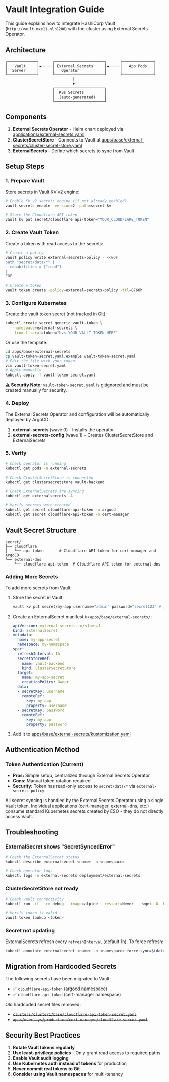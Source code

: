 # Vault Integration Guide

This guide explains how to integrate HashiCorp Vault (`http://vault.mxe11.nl:8200`) with the cluster using External Secrets Operator.

## Architecture

```
┌─────────────┐      ┌──────────────────────┐      ┌──────────────┐
│   Vault     │◄─────│ External Secrets     │◄─────│   App Pods   │
│  Server     │      │   Operator           │      │              │
└─────────────┘      └──────────────────────┘      └──────────────┘
                              │
                              ▼
                     ┌──────────────────────┐
                     │  K8s Secrets         │
                     │  (auto-generated)    │
                     └──────────────────────┘
```

## Components

1. **External Secrets Operator** - Helm chart deployed via [applications/external-secrets.yaml](../applications/external-secrets.yaml)
2. **ClusterSecretStore** - Connects to Vault at [apps/base/external-secrets/cluster-secret-store.yaml](../apps/base/external-secrets/cluster-secret-store.yaml)
3. **ExternalSecrets** - Define which secrets to sync from Vault

## Setup Steps

### 1. Prepare Vault

Store secrets in Vault KV v2 engine:

```bash
# Enable KV v2 secrets engine (if not already enabled)
vault secrets enable -version=2 -path=secret kv

# Store the Cloudflare API token
vault kv put secret/cloudflare api-token="YOUR_CLOUDFLARE_TOKEN"
```

### 2. Create Vault Token

Create a token with read access to the secrets:

```bash
# Create a policy
vault policy write external-secrets-policy - <<EOF
path "secret/data/*" {
  capabilities = ["read"]
}
EOF

# Create a token
vault token create -policy=external-secrets-policy -ttl=8760h
```

### 3. Configure Kubernetes

Create the vault token secret (not tracked in Git):

```bash
kubectl create secret generic vault-token \
  --namespace=external-secrets \
  --from-literal=token="hvs.YOUR_VAULT_TOKEN_HERE"
```

Or use the template:
```bash
cd apps/base/external-secrets
cp vault-token-secret.yaml.example vault-token-secret.yaml
# Edit the file with your token
vim vault-token-secret.yaml
# Apply manually
kubectl apply -f vault-token-secret.yaml
```

**⚠️ Security Note:** `vault-token-secret.yaml` is gitignored and must be created manually for security.

### 4. Deploy

The External Secrets Operator and configuration will be automatically deployed by ArgoCD:

1. **external-secrets** (wave 0) - Installs the operator
2. **external-secrets-config** (wave 1) - Creates ClusterSecretStore and ExternalSecrets

### 5. Verify

```bash
# Check operator is running
kubectl get pods -n external-secrets

# Check ClusterSecretStore is connected
kubectl get clustersecretstore vault-backend

# Check ExternalSecrets are syncing
kubectl get externalsecrets -A

# Verify secrets were created
kubectl get secret cloudflare-api-token -n argocd
kubectl get secret cloudflare-api-token -n cert-manager
```

## Vault Secret Structure

```
secret/
├── cloudflare
│   └── api-token       # Cloudflare API token for cert-manager and ArgoCD
└── external-dns
    └── cloudflare-api-token  # Cloudflare API token for external-dns
```

### Adding More Secrets

To add more secrets from Vault:

1. Store the secret in Vault:
   ```bash
   vault kv put secret/my-app username="admin" password="secret123" # pragma: allowlist secret
   ```

2. Create an ExternalSecret manifest in `apps/base/external-secrets/`:
   ```yaml
   apiVersion: external-secrets.io/v1beta1
   kind: ExternalSecret
   metadata:
     name: my-app-secret
     namespace: my-namespace
   spec:
     refreshInterval: 1h
     secretStoreRef:
       name: vault-backend
       kind: ClusterSecretStore
     target:
       name: my-app-secret
       creationPolicy: Owner
     data:
     - secretKey: username
       remoteRef:
         key: my-app
         property: username
     - secretKey: password
       remoteRef:
         key: my-app
         property: password
   ```

3. Add it to [apps/base/external-secrets/kustomization.yaml](../apps/base/external-secrets/kustomization.yaml)

## Authentication Method

### Token Authentication (Current)
- **Pros:** Simple setup, centralized through External Secrets Operator
- **Cons:** Manual token rotation required
- **Security:** Token has read-only access to `secret/data/*` via `external-secrets-policy`

All secret syncing is handled by the External Secrets Operator using a single Vault token. Individual applications (cert-manager, external-dns, etc.) consume standard Kubernetes secrets created by ESO - they do not directly access Vault.

## Troubleshooting

### ExternalSecret shows "SecretSyncedError"
```bash
# Check the ExternalSecret status
kubectl describe externalsecret <name> -n <namespace>

# Check operator logs
kubectl logs -n external-secrets deployment/external-secrets
```

### ClusterSecretStore not ready
```bash
# Check vault connectivity
kubectl run -it --rm debug --image=alpine --restart=Never -- wget -O- http://vault.mxe11.nl:8200/v1/sys/health

# Verify token is valid
vault token lookup <token>
```

### Secret not updating
ExternalSecrets refresh every `refreshInterval` (default 1h). To force refresh:
```bash
kubectl annotate externalsecret <name> -n <namespace> force-sync=$(date +%s)
```

## Migration from Hardcoded Secrets

The following secrets have been migrated to Vault:
- ✅ `cloudflare-api-token` (argocd namespace)
- ✅ `cloudflare-api-token` (cert-manager namespace)

Old hardcoded secret files removed:
- ~~`clusters/cluster1/base/cloudflare-api-token-secret.yaml`~~
- ~~`apps/overlays/production/cert-manager/cloudflare-secret.yaml`~~

## Security Best Practices

1. **Rotate Vault tokens regularly**
2. **Use least-privilege policies** - Only grant read access to required paths
3. **Enable Vault audit logging**
4. **Use Kubernetes auth instead of tokens** for production
5. **Never commit real tokens to Git**
6. **Consider using Vault namespaces** for multi-tenancy
